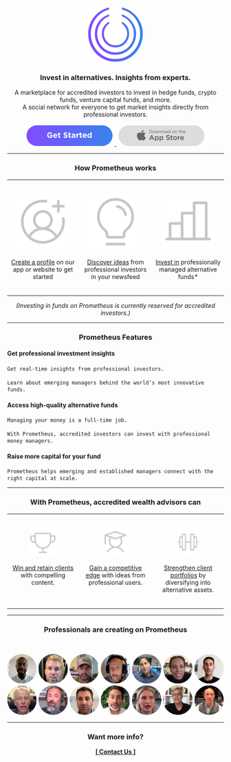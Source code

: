 <p align="center">
  <a href="https://www.prometheusalts.com/">
    <img src="./assets/custom/logo/logo_nomargin.png" alt="Prometheus Logo" width="128px" height="128px">
  </a>
</p>

<h3 align="center">Invest in alternatives. Insights from experts.</h3>

<p align="center">
  A marketplace for accredited investors to invest in hedge funds, crypto funds, venture capital funds, and more.
  <br>
  A social network for everyone to get market insights directly from professional investors.
  <br>
  <br>
  <a href="https://app.prometheusalts.com">
    <img src="./assets/custom/button/btn_webapp.png" alt="Web App">
  </a>
  <a href="https://apps.apple.com/us/app/prometheus-invest-in-alts/id1555304910">
    <img src="./assets/custom/button/btn_appstore.png" alt="App Store">
  </a>
</p>

<hr>

<h3 align="center">How Prometheus works</h3>

<table>
  <tr>
    <td valign="top" width="33%">
      <p align="center">
        <br>
        <img src="./assets/custom/icon/circle.svg" alt="Circle Icon">
        <br>
        <br>
        <a href="#">Create a profile</a> on our app or website to get started
        <br>
        <br>
      </p>
    </td>
    <td valign="top" width="34%">
      <p align="center">
        <br>
        <img src="./assets/custom/icon/bulb.svg" alt="Bulb Icon">
        <br>
        <br>
        <a href="#">Discover ideas</a> from professional investors in your newsfeed
        <br>
        <br>
      </p>
    </td>
    <td valign="top" width="33%">
      <p align="center">
        <br>
        <img src="./assets/custom/icon/bar.svg" alt="Bar Chart Icon">
        <br>
        <br>
        <a href="#">Invest in</a> professionally managed alternative funds*
        <br>
        <br>
      </p>
    </td>
  </tr>
</table>
<p align="center">
  <em>(Investing in funds on Prometheus is currently reserved for accredited investors.)</em>
</p>

<hr>

<h3 align="center">Prometheus Features</h3>

#### Get professional investment insights

```
Get real-time insights from professional investors. 

Learn about emerging managers behind the world’s most innovative funds.
```

#### Access high-quality alternative funds

```
Managing your money is a full-time job. 

With Prometheus, accredited investors can invest with professional money managers.
```

#### Raise more capital for your fund

```
Prometheus helps emerging and established managers connect with the right capital at scale.
```

<hr>

<h3 align="center">With Prometheus, accredited wealth advisors can</h3>

<table>
  <tr>
    <td valign="top" width="33%">
      <p align="center">
        <br>
        <img src="./assets/custom/icon/trophy.png" width="64px" height="64px" alt="Trophy Icon">
        <br>
        <br>
        <a href="#">Win and retain clients</a> with compelling content.
        <br>
        <br>
      </p>
    </td>
    <td valign="top" width="34%">
      <p align="center">
        <br>
        <img src="./assets/custom/icon/student.png" width="64px" height="64px" alt="Student Icon">
        <br>
        <br>
        <a href="#">Gain a competitive edge</a> with ideas from  professional users.
        <br>
        <br>
      </p>
    </td>
    <td valign="top" width="33%">
      <p align="center">
        <br>
        <img src="./assets/custom/icon/barbell.png" width="48px" height="64px" alt="Barbell Icon">
        <br>
        <br>
        <a href="#">Strengthen client portfolios</a> by diversifying into alternative assets.
        <br>
        <br>
      </p>
    </td>
  </tr>
</table>

<hr>

<h3 align="center">Professionals are creating on Prometheus</h3>
<br>

![Prometheus professionals](./assets/custom/people/group.png)

<hr>

<h3 align="center">Want more info?</h3>

<p align="center">
  <a href="https://prometheusalts.com/contact-us"><strong>[ Contact Us ]</strong></a>
</p>
